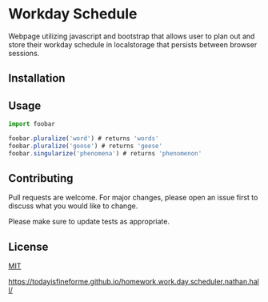 # Workday Schedule

Webpage utilizing javascript and bootstrap that allows user to plan out and store their workday schedule in localstorage that persists between browser sessions.

## Installation

## Usage

```node.js
import foobar

foobar.pluralize('word') # returns 'words'
foobar.pluralize('goose') # returns 'geese'
foobar.singularize('phenomena') # returns 'phenomenon'
```

## Contributing
Pull requests are welcome. For major changes, please open an issue first to discuss what you would like to change.

Please make sure to update tests as appropriate.

## License
[MIT](https://choosealicense.com/licenses/mit/)

https://todayisfineforme.github.io/homework.work.day.scheduler.nathan.hall/
